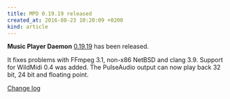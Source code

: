 ```yaml
---
title: MPD 0.19.19 released
created_at: 2016-08-23 10:20:09 +0200
kind: article
---
```


**Music Player Daemon**
[0.19.19](http://www.musicpd.org/download/mpd/0.19/mpd-0.19.19.tar.xz)
has been released.

It fixes problems with FFmpeg 3.1, non-x86 NetBSD and clang 3.9.
Support for WildMidi 0.4 was added.  The PulseAudio output can now
play back 32 bit, 24 bit and floating point.

[Change log](http://git.musicpd.org/cgit/master/mpd.git/plain/NEWS?h=v0.19.19)

